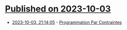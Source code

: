 # [Published on 2023-10-03](index.md)

* [2023-10-03, 21:14:05](https://lobste.rs/s/wcddhk/programmation_par_contraintes) - [Programmation Par Contraintes](https://bpb-us-w2.wpmucdn.com/sites.gatech.edu/dist/3/865/files/2023/10/AlainColmerauer.pdf)
